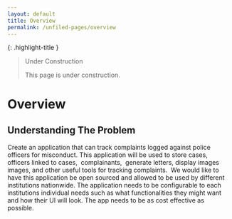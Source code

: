 ```yaml
---
layout: default
title: Overview
permalink: /unfiled-pages/overview
---
```


{: .highlight-title }
> Under Construction
>
> This page is under construction.

# Overview

## Understanding The Problem

Create an application that can track complaints logged against police officers for misconduct. This application will be used to store cases, officers linked to cases,  complainants,  generate letters, display images images, and other useful tools for tracking complaints.  We would like to have this application be open sourced and allowed to be used by different institutions nationwide. The application needs to be configurable to each institutions individual needs such as what functionalities they might want and how their UI will look. The app needs to be as cost effective as possible.